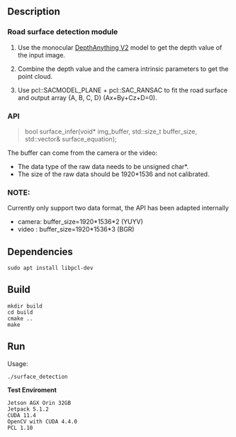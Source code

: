 ## Description

### Road surface detection module
1. Use the monocular [DepthAnything V2](https://github.com/DepthAnything/Depth-Anything-V2) model to get the depth value of the input image.
2. Combine the depth value and the camera intrinsic parameters to get the point cloud.

3. Use pcl::SACMODEL_PLANE + pcl::SAC_RANSAC to fit the road surface and output array {A, B, C, D} (Ax+By+Cz+D=0).

### API
> bool surface_infer(void* img_buffer, std::size_t buffer_size, std::vector<float>& surface_equation);


The buffer can come from the camera or the video:
- The data type of the raw data needs to be unsigned char*. 
- The size of the raw data should be 1920*1536 and not calibrated.

### NOTE:
 Currently only support two data format, the API has been adapted internally
-  camera: buffer_size=1920\*1536\*2 (YUYV)
-  video :  buffer_size=1920\*1536\*3 (BGR)

## Dependencies
``` shell
sudo apt install libpcl-dev 
```

## Build
``` shell 
mkdir build
cd build
cmake ..
make
```

## Run

Usage:<br>
```
./surface_detection
```


**Test Enviroment**
```
Jetson AGX Orin 32GB
Jetpack 5.1.2
CUDA 11.4
OpenCV with CUDA 4.4.0
PCL 1.10
```




